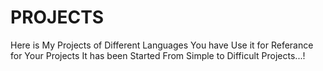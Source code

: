 # PROJECTS
 Here is My Projects of Different Languages You have Use it for Referance for Your Projects It has been Started From Simple to Difficult Projects...!
